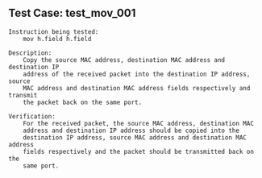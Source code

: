 
Test Case: test_mov_001
-----------------------

    Instruction being tested:
        mov h.field h.field

    Description:
        Copy the source MAC address, destination MAC address and destination IP
        address of the received packet into the destination IP address, source
        MAC address and destination MAC address fields respectively and transmit
        the packet back on the same port.

    Verification:
        For the received packet, the source MAC address, destination MAC
        address and destination IP address should be copied into the
        destination IP address, source MAC address and destination MAC address
        fields respectively and the packet should be transmitted back on the
        same port.
